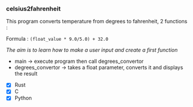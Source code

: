 ### celsius2fahrenheit
This program converts temperature from degrees to fahrenheit, 2 functions : 

Formula : ``(float_value * 9.0/5.0) + 32.0``

_The aim is to learn how to make a user input and create a first function_
- main -> execute program then call degrees_convertor
- degrees_convertor -> takes a float parameter, converts it and displays the result
- [x] Rust
- [x] C
- [x] Python